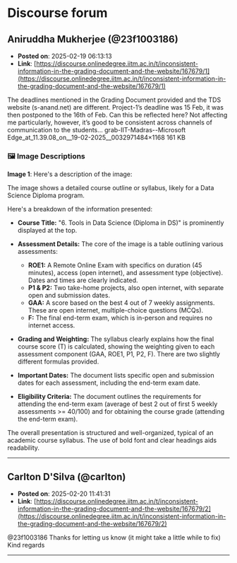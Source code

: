 # Discourse forum

## Aniruddha Mukherjee (@23f1003186)
- **Posted on**: 2025-02-19 06:13:13
- **Link**: [https://discourse.onlinedegree.iitm.ac.in/t/inconsistent-information-in-the-grading-document-and-the-website/167679/1](https://discourse.onlinedegree.iitm.ac.in/t/inconsistent-information-in-the-grading-document-and-the-website/167679/1)

The deadlines mentioned in the Grading Document provided and the TDS website (s-anand.net) are different. Project-1’s deadline was 15 Feb, it was then postponed to the 16th of Feb. Can this be reflected here?
Not affecting me particularly, however, it’s good to be consistent across channels of communication to the students…
grab-IIT-Madras--Microsoft Edge_at_11.39.08_on__19-02-2025__0032971484×1168 161 KB

### 🖼 Image Descriptions

**Image 1**: Here's a description of the image:

The image shows a detailed course outline or syllabus, likely for a Data Science Diploma program. 


Here's a breakdown of the information presented:

* **Course Title:** "6. Tools in Data Science (Diploma in DS)" is prominently displayed at the top.

* **Assessment Details:** The core of the image is a table outlining various assessments:

    * **ROE1:** A Remote Online Exam with specifics on duration (45 minutes), access (open internet), and assessment type (objective).  Dates and times are clearly indicated.
    * **P1 & P2:** Two take-home projects, also open internet, with separate open and submission dates.
    * **GAA:** A score based on the best 4 out of 7 weekly assignments.  These are open internet, multiple-choice questions (MCQs).
    * **F:** The final end-term exam, which is in-person and requires no internet access.

* **Grading and Weighting:** The syllabus clearly explains how the final course score (T) is calculated, showing the weighting given to each assessment component (GAA, ROE1, P1, P2, F). There are two slightly different formulas provided.

* **Important Dates:**  The document lists specific open and submission dates for each assessment, including the end-term exam date. 

* **Eligibility Criteria:** The document outlines the requirements for attending the end-term exam (average of best 2 out of first 5 weekly assessments >= 40/100) and for obtaining the course grade (attending the end-term exam).


The overall presentation is structured and well-organized, typical of an academic course syllabus.  The use of bold font and clear headings aids readability.

---

## Carlton D'Silva (@carlton)
- **Posted on**: 2025-02-20 11:41:31
- **Link**: [https://discourse.onlinedegree.iitm.ac.in/t/inconsistent-information-in-the-grading-document-and-the-website/167679/2](https://discourse.onlinedegree.iitm.ac.in/t/inconsistent-information-in-the-grading-document-and-the-website/167679/2)

@23f1003186
Thanks for letting us know (it might take a little while to fix)
Kind regards

---
